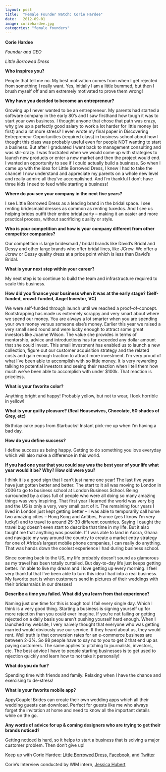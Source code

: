 ```yaml
---
layout: post
title:  "Female Founder Watch: Corie Hardee"
date:   2012-09-01
image: coriehardee.jpg
categories: "female founders"
---
```


__Corie Hardee__

_Founder and  CEO_

_Little Borrowed Dress_
 
__Who inspires you?__

People that tell me no.  My best motivation comes from when I get rejected from something I really want.  Yes, initially I am a little bummed, but then I brush myself off and am extremely motivated to prove them wrong!
 
__Why have you decided to become an entrepreneur?__

Growing up I never wanted to be an entrepreneur.  My parents had started a software company in the early 80’s and I saw firsthand how tough it was to start your own business.  I thought anyone that chose that path was crazy, why give up a perfectly good salary to work a lot harder for little money (at first) and a lot more stress?  I even wrote my final paper in Discovering Entrepreneur Opportunities (required class) in business school about how I thought this class was probably useful even for people NOT wanting to start a business.  But after I graduated I went back to management consulting and was stir-crazy.  I was frustrated when we would come up with strategies to launch new products or enter a new market and then the project would end.   I wanted an opportunity to see if I could actually build a business.  So when I came up with the idea for Little Borrowed Dress, I knew I had to take the chance!  I now understand and appreciate my parents on a whole new level and really admire all they’ve accomplished.  And I’m thankful I don’t have three kids I need to feed while starting a business!
 
__Where do you see your company in the next five years?__

I see Little Borrowed Dress as a leading brand in the bridal space. I see renting bridesmaid dresses as common as renting tuxedos.  And I see us helping brides outfit their entire bridal party – making it an easier and more practical process, without sacrificing quality or style.
 
__Who is your competition and how is your company different from other competitor companies?__

Our competition is large bridesmaid / bridal brands like David’s Bridal and Dessy and other large brands who offer bridal lines, like JCrew.  We offer a Jcrew or Dessy quality dress at a price point which is less than David’s Bridal.
 
__What is your next step within your career?__

My next step is to continue to build the team and infrastructure required to scale this business.
 
__How did you finance your business when it was at the early stage? (Self-funded, crowd-funded, Angel Investor, VC)__

We were self-funded through launch until we reached a proof-of-concept.  Bootstrapping has made us extremely scrappy and very smart about where we spend our money.  You are always a lot smarter when you are spending your own money versus someone else’s money.  Earlier this year we raised a very small seed round and were lucky enough to attract some great investors like Joanne Wilson.  The value she provides in terms of mentorship, advice and introductions has far exceeded any dollar amount that she could invest.  This small investment has enabled us to launch a new collection, figure out our customer acquisition strategy and the related costs and gain enough traction to attract more investment.  I’m very proud of what I’ve been able to accomplish with so little money.  It is very rewarding talking to potential investors and seeing their reaction when I tell them how much we’ve been able to accomplish with under $100k.  That reaction is priceless.
 
__What is your favorite color?__

Anything bright and happy!  Probably yellow, but not to wear, I look horrible in yellow!
 
__What is your guilty pleasure? (Real Housewives, Chocolate, 50 shades of Grey, etc)__

Birthday cake pops from Starbucks!  Instant pick-me up when I’m having a bad day.
 
__How do you define success?__

I define success as being happy. Getting to do something you love everyday which will also make a difference in this world.
 
__If you had one year that you could say was the best year of your life what year would it be? Why? How old were you?__

I think it is a good sign that I can’t just name one year!  The last five years have just gotten better and better.  The start to it all was moving to London in 2006 to go to business school at London Business School.  Being surrounded by a class full of people who were all doing so many amazing things was very inspiring.  That first year I learned the world was very big and the US is only a very, very small part of it.  The remaining four years I lived in London just kept getting better – I was able to temporarily call home two amazing cities – Hong Kong and Antibes, France (yes I know I’m very lucky!) and to travel to around 25-30 different countries.  Saying I caught the travel bug doesn’t even start to describe that time in my life.  But it also taught me that anything was possible.  If I was able to land in Accra, Ghana and navigate my way around the country to create a market entry strategy for one of Africa’s largest mobile phone companies, I can really do anything.  That was hands down the coolest experience I had during business school.

Since coming back to the US, my life probably doesn’t sound as glamorous as my travel has been totally curtailed.  But day-to-day life just keeps getting better.  I’m able to live my dream and I love getting up every morning.  I feel very thankful that I’ve been able to turn this idea I had into a real business.  My favorite part is when customers send in pictures of their weddings with their bridesmaids in our dresses!
 
__Describe a time you failed. What did you learn from that experience?__

Naming just one time for this is tough too!  I fail every single day.  Which I think is a very good thing.  Starting a business is signing yourself up for more rejection than you could ever imagine.  If you’re not failing or getting rejected on a daily basis you aren’t pushing yourself hard enough.  When I launched my website, I very naively thought that everyone who was getting married would obviously use our service.  If they heard about us, they would rent.  Well truth is that conversion rates for an e-commerce business are between 2-3%.  So 98 people have to say no to you to get 2 that end up as paying customers.  The same applies to pitching to journalists, investors, etc.  The best advice I have to people starting businesses is to get used to rejection quickly and learn how to not take it personally!
 
__What do you do fun?__

Spending time with friends and family. Relaxing when I have the chance and exercising to de-stress!
 
__What is your favorite mobile app?__

AppyCouple!  Brides can create their own wedding apps which all their wedding guests can download.  Perfect for guests like me who always forget the invitation at home and need to know all the important details while on the go.
 
__Any words of advice for up & coming designers who are trying to get their brands noticed?__

Getting noticed is hard, so it helps to start a business that is solving a major customer problem.  Then don’t give up!
 
Keep up with Corie Hardee: [Little Borrowed Dress][lbd], [Facebook][fb], and [Twitter][twitter]
 
Corie’s Interview conducted by WIM intern, [Jessica Hubert][jessica]


[lbd]: http://www.littleborroweddress.com/
[fb]: https://www.facebook.com/LittleBorrowedDress
[twitter]: https://twitter.com/MaidbyLBD
[jessica]: https://twitter.com/TooCool4This